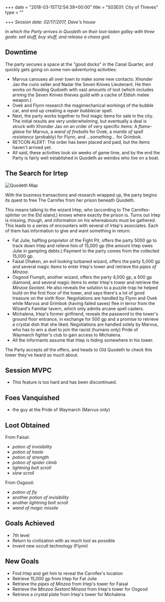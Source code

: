 +++
date = "2018-03-15T12:54:39+00:00"
title = "S03E01: City of Thieves"
type = ""

+++
_Session date: 02/17/2017, Dave's house_

_In which the Party arrives in Quodeth on their  loot-laden galley with three goals: sell stuff, buy stuff, and release a chaos god._

<!--more-->

## Downtime

The party secures a space at the "good docks" in the Canal Quarter, and quickly gets going on some non-adventuring activities:

* Marvus carouses all over town to make some new contacts: Xhonder Jao the curio seller and Nadar the Seven Knives Lieutenant. He then works on flooding Qudoeth with vast amounts of loot (which includes arming the Seven Knives thieves guild with a cache of Eldish melee weapon.)
* Ovek and Flynn research the magimechanical workings of the bubble car, and end up creating a _repair bubblecar_ spell.
* Next, the party works together to find magic items for sale in the city. The initial results are very underwhelming, but eventually a deal is struck with Xhonder Jao on an order of very specific items: A _flame-glaive_ for Marvus, a _wand of fireballs_ for Ovek, a _mantle of spell resistance_ (probably) for Flynn, and ..._something_... for Grimbok.
* RETCON ALERT: The order has been placed and paid, but the items haven't arrived yet.
* All said, these activities took six weeks of game time, and by the end the Party is fairly well established in Quodeth as weirdos who live on a boat.

## The Search for Irtep

![Quodeth Map](/uploads/e03e01_map.png)

With the business transactions and research wrapped up, the party begins its quest to free The Carnifex from her prison beneath Quodeth.

This means talking to the wizard Irtep, who (according to The Carnifex-splinter on the Eld island,) knows where exactly the prison is. Turns out Irtep is missing, though, and information on his whereabouts must be gathered. This leads to a series of encounters with several of Irtep's associates. Each of them has information to give and want something in return:

* Fat Julie, halfling proprietor of the Fight Pit, offers the party 5000 gp to track down Irtep and relieve him of 15,000 gp (the amount Irtep owes Julie in gampling debts.) Payment to the party comes from the collected 15,000 gp.
* Faisal Dhaken, an evil looking turbaned wizard, offers the party 5,000 gp and several magic items to enter Irtep's tower and retrieve the _pipes of Minzoa._
* Osgood Flumph, another wizard, offers the party 4,000 gp, a 500 gp diamond, and several magic items to enter Irtep's tower and retrieve the _Minzoa Sextant._ He also reveals the solution to a puzzle-trap he helped build on the first floor of the tower, and says there's a lot of good treasure on the sixth floor. Negotiations are handled by Flynn and Ovek while Marvus and Grimbok (having failed saves) flee in terror from the Wizard's Familiar tavern, which only admits arcane spell casters.
* Michalena, Irtep's former girlfriend, reveals the password to the tower's ground floor entrance, in exchange for 500 gp and a promise to retrieve a crystal dish that she liked. Negotiations are handled solely by Marvus, who has to win a duel to join the racist (humans only) Pride of Waymarch fighter's club to gain access to Michalena.
* All the informants assume that Irtep is hiding somewhere in his tower.

The Party accepts _all_ the offers, and heads to Old Quodeth to check this tower they've heard so much about.

## Session MVPC

* This feature is too hard and has been discontinued.

## Foes Vanquished

* the guy at the Pride of Waymarch (Marvus only)

## Loot Obtained

From Faisal:

* _potion of invisibility_
* _potion of haste_
* _potion of strength_
* _potion of spider climb_
* _lightning bolt scroll_
* _slow scroll_

From Osgood:

* _potion of fly_
* another _potion of invisibility_
* another _lightning bolt scroll_
* _wand of magic missile_

## Goals Achieved

* 7th level
* Return to civilization with as much loot as possible
* Invent new occult technology (Flynn)

## New Goals

* Find Irtep and get him to reveal the Carnifex's location
* Retrieve 15,000 gp from Irtep for Fat Julie
* Retrieve the _pipes of Minzoa_ from Irtep's tower for Faisal
* Retrieve the _Minzoa Sextant Minzoa_ from Irtep's tower for Osgood
* Retrieve a crystal plate from Irtep's tower for Michalena